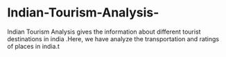 # Indian-Tourism-Analysis-
Indian Tourism Analysis  gives the information about different tourist destinations  in india .Here, we have analyze the transportation and ratings of places in india.t 
